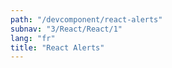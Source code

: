 ```yaml
---
path: "/devcomponent/react-alerts"
subnav: "3/React/React/1"
lang: "fr"
title: "React Alerts"
---
```


